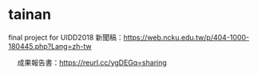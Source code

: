 # tainan
final project for UIDD2018
   新聞稿：https://web.ncku.edu.tw/p/404-1000-180445.php?Lang=zh-tw
  
　 成果報告書：https://reurl.cc/ygDEGq=sharing
